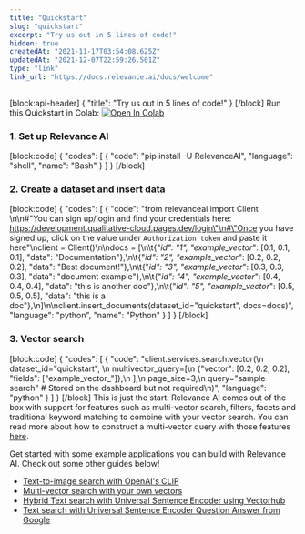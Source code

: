 ```yaml
---
title: "Quickstart"
slug: "quickstart"
excerpt: "Try us out in 5 lines of code!"
hidden: true
createdAt: "2021-11-17T03:54:08.625Z"
updatedAt: "2021-12-07T22:59:26.501Z"
type: "link"
link_url: "https://docs.relevance.ai/docs/welcome"
---
```

[block:api-header]
{
  "title": "Try us out in 5 lines of code!"
}
[/block]
Run this Quickstart in Colab: [![Open In Colab](https://colab.research.google.com/assets/colab-badge.svg)](https://colab.research.google.com/drive/1qMLzS4pAQfFBQ1wvCePbkSB6lOlrAcof?usp=sharing)

### 1. Set up Relevance AI
[block:code]
{
  "codes": [
    {
      "code": "pip install -U RelevanceAI",
      "language": "shell",
      "name": "Bash"
    }
  ]
}
[/block]
### 2. Create a dataset and insert data
[block:code]
{
  "codes": [
    {
      "code": "from relevanceai import Client \n\n#\"You can sign up/login and find your credentials here: https://development.qualitative-cloud.pages.dev/login\"\n#\"Once you have signed up, click on the value under `Authorization token` and paste it here\"\nclient = Client()\n\ndocs = [\n\t{\"_id\": \"1\", \"example_vector_\": [0.1, 0.1, 0.1], \"data\": \"Documentation\"},\n\t{\"_id\": \"2\", \"example_vector_\": [0.2, 0.2, 0.2], \"data\": \"Best document!\"},\n\t{\"_id\": \"3\", \"example_vector_\": [0.3, 0.3, 0.3], \"data\": \"document example\"},\n\t{\"_id\": \"4\", \"example_vector_\": [0.4, 0.4, 0.4], \"data\": \"this is another doc\"},\n\t{\"_id\": \"5\", \"example_vector_\": [0.5, 0.5, 0.5], \"data\": \"this is a doc\"},\n]\n\nclient.insert_documents(dataset_id=\"quickstart\", docs=docs)",
      "language": "python",
      "name": "Python"
    }
  ]
}
[/block]
### 3. Vector search
[block:code]
{
  "codes": [
    {
      "code": "client.services.search.vector(\n    dataset_id=\"quickstart\", \n    multivector_query=[\n        {\"vector\": [0.2, 0.2, 0.2], \"fields\": [\"example_vector_\"]},\n    ],\n    page_size=3,\n    query=\"sample search\" # Stored on the dashboard but not required\n)",
      "language": "python"
    }
  ]
}
[/block]
This is just the start. Relevance AI comes out of the box with support for features such as multi-vector search, filters, facets and traditional keyword matching to combine with your vector search. You can read more about how to construct a multi-vector query with those features [here](doc:vector-search-prerequisites).

Get started with some example applications you can build with Relevance AI. Check out some other guides below!
- [Text-to-image search with OpenAI's CLIP](doc:quickstart-text-to-image-search)
- [Multi-vector search with your own vectors](doc:search-with-your-own-vectors)
- [Hybrid Text search with Universal Sentence Encoder using Vectorhub](doc:quickstart-text-search)
- [Text search with Universal Sentence Encoder Question Answer from Google](doc:quickstart-question-answering)
